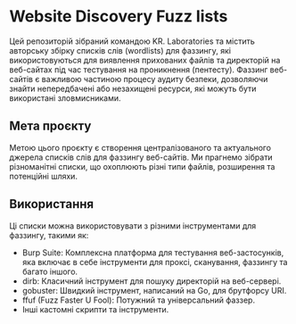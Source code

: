 # Website Discovery Fuzz lists

Цей репозиторій зібраний командою KR. Laboratories та містить авторську збірку списків слів (wordlists) для фаззингу, які використовуються для виявлення прихованих файлів та директорій на веб-cайтах під час тестування на проникнення (пентесту). Фаззинг веб-сайтів є важливою частиною процесу аудиту безпеки, дозволяючи знайти непередбачені або незахищені ресурси, які можуть бути використані зловмисниками.

## Мета проєкту
Метою цього проєкту є створення централізованого та актуального джерела списків слів для фаззингу веб-сайтів. Ми прагнемо зібрати різноманітні списки, що охоплюють різні типи файлів, розширення та потенційні шляхи.

## Використання
Ці списки можна використовувати з різними інструментами для фаззингу, такими як:

- Burp Suite: Комплексна платформа для тестування веб-застосунків, яка включає в себе інструменти для проксі, сканування, фаззингу та багато іншого.
- dirb: Класичний інструмент для пошуку директорій на веб-сервері.
- gobuster: Швидкий інструмент, написаний на Go, для брутфорсу URI.
- ffuf (Fuzz Faster U Fool): Потужний та універсальний фаззер.
- Інші кастомні скрипти та інструменти.
